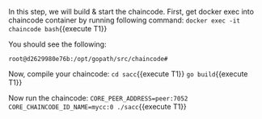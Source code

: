 In this step, we will build & start the chaincode. First, get docker exec into chaincode container by running following command:
`docker exec -it chaincode bash`{{execute T1}}

You should see the following:
```
root@d2629980e76b:/opt/gopath/src/chaincode#
```

Now, compile your chaincode:
`cd sacc`{{execute T1}}
`go build`{{execute T1}}

Now run the chaincode:
`CORE_PEER_ADDRESS=peer:7052 CORE_CHAINCODE_ID_NAME=mycc:0 ./sacc`{{execute T1}}